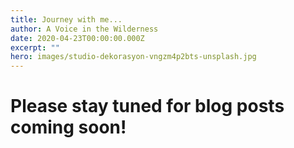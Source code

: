 ```yaml
---
title: Journey with me...
author: A Voice in the Wilderness
date: 2020-04-23T00:00:00.000Z
excerpt: ""
hero: images/studio-dekorasyon-vngzm4p2bts-unsplash.jpg
---
```

# Please stay tuned for blog posts coming soon!